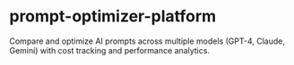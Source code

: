 # prompt-optimizer-platform
Compare and optimize AI prompts across multiple models (GPT-4, Claude, Gemini) with cost tracking and performance analytics.
